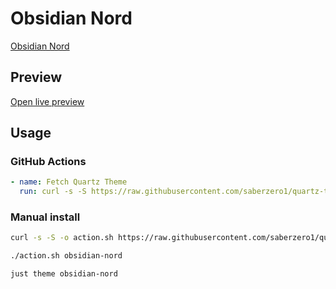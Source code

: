 # Obsidian Nord

[Obsidian Nord](https://insanum.com)

## Preview

[Open live preview](https://quartz-themes.github.io/obsidian-nord/)

## Usage

### GitHub Actions

```yaml
- name: Fetch Quartz Theme
  run: curl -s -S https://raw.githubusercontent.com/saberzero1/quartz-themes/master/action.sh | bash -s -- obsidian-nord
```

### Manual install

```bash
curl -s -S -o action.sh https://raw.githubusercontent.com/saberzero1/quartz-themes/master/action.sh

./action.sh obsidian-nord
```

```bash
just theme obsidian-nord
```
